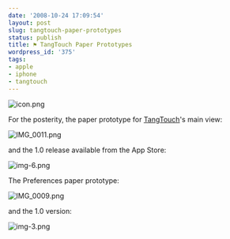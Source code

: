 ```yaml
---
date: '2008-10-24 17:09:54'
layout: post
slug: tangtouch-paper-prototypes
status: publish
title: ⚑ TangTouch Paper Prototypes
wordpress_id: '375'
tags:
- apple
- iphone
- tangtouch
---
```


![icon.png](http://jmesnil.net/weblog/wp-content/uploads/2008/10/icon1.png)

For the posterity, the paper prototype for [TangTouch][tangtouch]'s main view:

![IMG_0011.png](http://jmesnil.net/weblog/wp-content/uploads/2008/10/img-00111.png)

and the 1.0 release available from the App Store:

![img-6.png](http://jmesnil.net/weblog/wp-content/uploads/2008/10/img-6.png)

The Preferences paper prototype:

![IMG_0009.png](http://jmesnil.net/weblog/wp-content/uploads/2008/10/img-00091.png)

and the 1.0 version:

![img-3.png](http://jmesnil.net/weblog/wp-content/uploads/2008/10/img-3.png)

[tangtouch]: http://iphone.jmesnil.net/tangtouch.html
